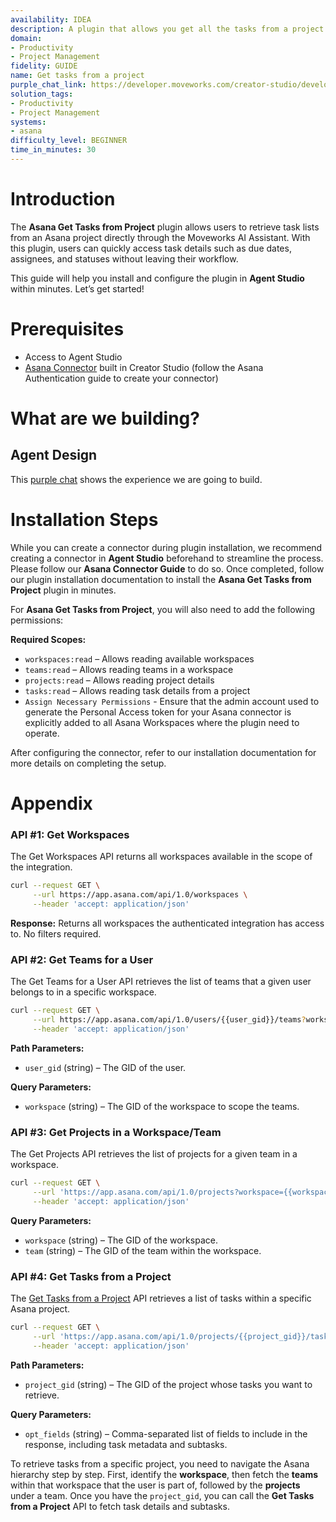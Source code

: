 ```yaml
---
availability: IDEA
description: A plugin that allows you get all the tasks from a project.
domain:
- Productivity
- Project Management
fidelity: GUIDE
name: Get tasks from a project
purple_chat_link: https://developer.moveworks.com/creator-studio/developer-tools/purple-chat/?conversation=%7B%22startTimestamp%22%3A%2211%3A43+AM%22%2C%22messages%22%3A%5B%7B%22role%22%3A%22user%22%2C%22parts%22%3A%5B%7B%22richText%22%3A%22Show+me+all+tasks+for+the+Moveworks+Project.%22%7D%5D%7D%2C%7B%22role%22%3A%22assistant%22%2C%22parts%22%3A%5B%7B%22reasoningSteps%22%3A%5B%7B%22status%22%3A%22success%22%2C%22richText%22%3A%22Searches+Asana+for+tasks+within+the+%27Moveworks+Project%27%22%7D%5D%7D%2C%7B%22richText%22%3A%22Here+are+the+tasks+found+in+Asana+for+the+Moveworks+Project%3A%22%7D%2C%7B%22richText%22%3A%22%3Cb%3ETask+1%3A+Finalize+design+specs%3C%2Fb%3E%3Cbr%3EDue+Date%3A+2024-12-15%3Cbr%3EStatus%3A+In+Progress%22%7D%2C%7B%22richText%22%3A%22%3Cb%3ETask+2%3A+Update+documentation%3C%2Fb%3E%3Cbr%3EDue+Date%3A+2024-12-18%3Cbr%3EStatus%3A+Not+Started%22%7D%2C%7B%22richText%22%3A%22%3Cb%3ETask+3%3A+Client+feedback+meeting%3C%2Fb%3E%3Cbr%3EDue+Date%3A+2024-12-20%3Cbr%3EStatus%3A+Completed%22%7D%5D%7D%5D%7D
solution_tags:
- Productivity
- Project Management
systems:
- asana
difficulty_level: BEGINNER
time_in_minutes: 30
---
```

# Introduction

The **Asana Get Tasks from Project** plugin allows users to retrieve task lists from an Asana project directly through the Moveworks AI Assistant. With this plugin, users can quickly access task details such as due dates, assignees, and statuses without leaving their workflow.

This guide will help you install and configure the plugin in **Agent Studio** within minutes. Let’s get started!

# Prerequisites

- Access to Agent Studio
- [Asana Connector](https://developer.moveworks.com/creator-studio/resources/connector?id=asana) built in Creator Studio (follow the Asana Authentication guide to create your connector)

# What are we building?

## Agent Design

This [purple chat](https://marketplace.moveworks.com/purple-chat?conversation=%7B%22messages%22%3A%5B%7B%22role%22%3A%22user%22%2C%22parts%22%3A%5B%7B%22richText%22%3A%22Get+a+list+of+tasks+from+a+project%22%7D%5D%7D%2C%7B%22role%22%3A%22assistant%22%2C%22parts%22%3A%5B%7B%22reasoningSteps%22%3A%5B%7B%22status%22%3A%22success%22%2C%22richText%22%3A%22%3Cp+xmlns%3D%5C%22http%3A%2F%2Fwww.w3.org%2F1999%2Fxhtml%5C%22%3EYour+request+is+being+processed+for+the+%3Cb%3EQuantumFlow%3C%2Fb%3E+workspace.%3C%2Fp%3E%22%7D%5D%7D%2C%7B%22richText%22%3A%22%3Cp+xmlns%3D%5C%22http%3A%2F%2Fwww.w3.org%2F1999%2Fxhtml%5C%22%3ETo+continue%2C+I+need+you+to+select+which+team%E2%80%99s+project+tasks+you+want+to+view.+Here+are+your+available+teams%3A%3C%2Fp%3E%3Col+xmlns%3D%5C%22http%3A%2F%2Fwww.w3.org%2F1999%2Fxhtml%5C%22%3E%3Cli%3E%3Cb%3EMarketing+Team+-+USA%3C%2Fb%3E%3C%2Fli%3E%3Cli%3E%3Cb%3EMarketing+Team+-+India%3C%2Fb%3E%3C%2Fli%3E%3Cli%3E%3Cb%3EEngineering+Team+-+EMEA%3C%2Fb%3E%3C%2Fli%3E%3C%2Fol%3E%3Cp+xmlns%3D%5C%22http%3A%2F%2Fwww.w3.org%2F1999%2Fxhtml%5C%22%3E%3Cb%3EPlease+reply+with+the+number+of+the+team+you+want+to+view+tasks+for.%3C%2Fb%3E%3C%2Fp%3E%22%7D%5D%7D%2C%7B%22role%22%3A%22user%22%2C%22parts%22%3A%5B%7B%22richText%22%3A%221%22%7D%5D%7D%2C%7B%22role%22%3A%22assistant%22%2C%22parts%22%3A%5B%7B%22reasoningSteps%22%3A%5B%7B%22status%22%3A%22success%22%2C%22richText%22%3A%22%3Cp+xmlns%3D%5C%22http%3A%2F%2Fwww.w3.org%2F1999%2Fxhtml%5C%22%3EYou+have+selected+the+%3Cb%3EMarketing+Team+-+USA%3C%2Fb%3E+team.%3C%2Fp%3E%22%7D%5D%7D%2C%7B%22richText%22%3A%22%3Cp+xmlns%3D%5C%22http%3A%2F%2Fwww.w3.org%2F1999%2Fxhtml%5C%22%3ENow%2C+please+select+which+project+you+want+to+view+tasks+for.+Here+are+your+available+projects+in+this+team%3A%3C%2Fp%3E%3Col+xmlns%3D%5C%22http%3A%2F%2Fwww.w3.org%2F1999%2Fxhtml%5C%22%3E%3Cli%3E%3Cb%3EQ3+Marketing+Campaign%3C%2Fb%3E%3C%2Fli%3E%3Cli%3E%3Cb%3EProduct+Launch+v2%3C%2Fb%3E%3C%2Fli%3E%3Cli%3E%3Cb%3EInternal+Tooling%3C%2Fb%3E%3C%2Fli%3E%3C%2Fol%3E%3Cp+xmlns%3D%5C%22http%3A%2F%2Fwww.w3.org%2F1999%2Fxhtml%5C%22%3E%3Cb%3EReply+with+the+number+of+the+project+you+want+to+see+tasks+for.%3C%2Fb%3E%3C%2Fp%3E%22%7D%5D%7D%2C%7B%22role%22%3A%22user%22%2C%22parts%22%3A%5B%7B%22richText%22%3A%221%22%7D%5D%7D%2C%7B%22role%22%3A%22assistant%22%2C%22parts%22%3A%5B%7B%22reasoningSteps%22%3A%5B%7B%22status%22%3A%22success%22%2C%22richText%22%3A%22%3Cp+xmlns%3D%5C%22http%3A%2F%2Fwww.w3.org%2F1999%2Fxhtml%5C%22%3E%3Cb%3EResolved+Selection%3C%2Fb%3E%3C%2Fp%3E%3Cul+xmlns%3D%5C%22http%3A%2F%2Fwww.w3.org%2F1999%2Fxhtml%5C%22%3E%3Cli%3E%3Cb%3EWorkspace%3A%3C%2Fb%3E+QuantumFlow%3C%2Fli%3E%3Cli%3E%3Cb%3ETeam%3A%3C%2Fb%3E+Marketing+Team+-+USA%3C%2Fli%3E%3Cli%3E%3Cb%3EProject%3A%3C%2Fb%3E+Q3+Marketing+Campaign%3C%2Fli%3E%3C%2Ful%3E%22%7D%5D%7D%2C%7B%22richText%22%3A%22%3Cp+xmlns%3D%5C%22http%3A%2F%2Fwww.w3.org%2F1999%2Fxhtml%5C%22%3EHere+are+the+tasks+currently+in+this+project%3A%3C%2Fp%3E%3Col+xmlns%3D%5C%22http%3A%2F%2Fwww.w3.org%2F1999%2Fxhtml%5C%22%3E%3Cli%3E%3Cb%3EDevelop+social+media+strategy%3C%2Fb%3E%3Cbr+%2F%3E%3Cb%3EAssignee%3A%3C%2Fb%3E+Alice+Smith%3Cbr+%2F%3E%3Cb%3ECreated+at%3A%3C%2Fb%3E+2025-07-15%3Cbr+%2F%3E%3Cb%3EDue+on%3A%3C%2Fb%3E+2025-08-01%3Cbr+%2F%3E%3Cb%3ECompleted%3A%3C%2Fb%3E+No%3Cbr+%2F%3E%3Cb%3ENotes%3A%3C%2Fb%3E+Outline+key+platforms+and+content+pillars+for+Q3.%3C%2Fli%3E%3Cli%3E%3Cb%3EDraft+press+release+for+product+launch%3C%2Fb%3E%3Cbr+%2F%3E%3Cb%3EAssignee%3A%3C%2Fb%3E+Alice+Smith%3Cbr+%2F%3E%3Cb%3ECreated+at%3A%3C%2Fb%3E+2025-07-18%3Cbr+%2F%3E%3Cb%3EDue+on%3A%3C%2Fb%3E+2025-08-05%3Cbr+%2F%3E%3Cb%3ECompleted%3A%3C%2Fb%3E+No%3Cbr+%2F%3E%3Cb%3ENotes%3A%3C%2Fb%3E+Include+product+features+and+target+audience+benefits.%3C%2Fli%3E%3Cli%3E%3Cb%3ECoordinate+with+sales+for+lead+generation+assets%3C%2Fb%3E%3Cbr+%2F%3E%3Cb%3EAssignee%3A%3C%2Fb%3E+Alice+Smith%3Cbr+%2F%3E%3Cb%3ECreated+at%3A%3C%2Fb%3E+2025-07-20%3Cbr+%2F%3E%3Cb%3EDue+on%3A%3C%2Fb%3E+2025-08-10%3Cbr+%2F%3E%3Cb%3ECompleted%3A%3C%2Fb%3E+No%3Cbr+%2F%3E%3Cb%3ENotes%3A%3C%2Fb%3E+Ensure+assets+align+with+Q3+sales+targets.%3C%2Fli%3E%3C%2Fol%3E%3Cp+xmlns%3D%5C%22http%3A%2F%2Fww) shows the experience we are going to build.

# Installation Steps

While you can create a connector during plugin installation, we recommend creating a connector in **Agent Studio** beforehand to streamline the process. Please follow our **Asana Connector Guide** to do so. Once completed, follow our plugin installation documentation to install the **Asana Get Tasks from Project** plugin in minutes.

For **Asana Get Tasks from Project**, you will also need to add the following permissions:

**Required Scopes:**

- `workspaces:read` – Allows reading available workspaces
- `teams:read` – Allows reading teams in a workspace
- `projects:read` – Allows reading project details
- `tasks:read` – Allows reading task details from a project
- `Assign Necessary Permissions` - Ensure that the admin account used to generate the Personal Access token for your Asana connector is explicitly added to all Asana Workspaces where the plugin need to operate.

After configuring the connector, refer to our installation documentation for more details on completing the setup.

# Appendix

### **API #1: Get Workspaces**

The Get Workspaces API returns all workspaces available in the scope of the integration.

```bash
curl --request GET \
     --url https://app.asana.com/api/1.0/workspaces \
     --header 'accept: application/json'
```

**Response:** Returns all workspaces the authenticated integration has access to. No filters required.

### **API #2: Get Teams for a User**

The Get Teams for a User API retrieves the list of teams that a given user belongs to in a specific workspace.

```bash
curl --request GET \
     --url https://app.asana.com/api/1.0/users/{{user_gid}}/teams?workspace={{workspace_gid}} \
     --header 'accept: application/json'
```

**Path Parameters:**

- `user_gid` (string) – The GID of the user.

**Query Parameters:**

- `workspace` (string) – The GID of the workspace to scope the teams.

### **API #3: Get Projects in a Workspace/Team**

The Get Projects API retrieves the list of projects for a given team in a workspace.

```bash
curl --request GET \
     --url 'https://app.asana.com/api/1.0/projects?workspace={{workspace_gid}}&team={{team_gid}}' \
     --header 'accept: application/json'
```

**Query Parameters:**

- `workspace` (string) – The GID of the workspace.
- `team` (string) – The GID of the team within the workspace.

### **API #4: Get Tasks from a Project**

The [Get Tasks from a Project](https://developers.asana.com/reference/gettasksforproject) API retrieves a list of tasks within a specific Asana project.

```bash
curl --request GET \
     --url 'https://app.asana.com/api/1.0/projects/{{project_gid}}/tasks?opt_fields=gid,name,notes,assignee.gid,assignee.name,assignee.email,completed,completed_at,created_at,modified_at,due_on,start_on,projects.name,tags.name,followers.name,workspace.name,dependencies.name,dependents.name,subtasks.name,subtasks.completed,subtasks.assignee.name,subtasks.due_on,subtasks.notes' \
     --header 'accept: application/json'
```

**Path Parameters:**

- `project_gid` (string) – The GID of the project whose tasks you want to retrieve.

**Query Parameters:**

- `opt_fields` (string) – Comma-separated list of fields to include in the response, including task metadata and subtasks.

To retrieve tasks from a specific project, you need to navigate the Asana hierarchy step by step. First, identify the **workspace**, then fetch the **teams** within that workspace that the user is part of, followed by the **projects** under a team. Once you have the `project_gid`, you can call the **Get Tasks from a Project** API to fetch task details and subtasks.
